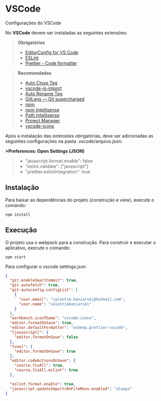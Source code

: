 # VSCode
Configurações do VSCode


No **VSCode** devem ser instaladas as seguintes extensões:
> **Obrigatórias**
> - [EditorConfig for VS Code](https://marketplace.visualstudio.com/items?itemName=EditorConfig.EditorConfig)
> - [ESLint](https://marketplace.visualstudio.com/items?itemName=dbaeumer.vscode-eslint)
> - [Prettier - Code formatter](https://marketplace.visualstudio.com/items?itemName=esbenp.prettier-vscode)

> **Recomendadas**
> - [Auto Close Tag](https://marketplace.visualstudio.com/items?itemName=formulahendry.auto-close-tag)
> - [vscode-js-import](https://marketplace.visualstudio.com/items?itemName=wangtao0101.vscode-js-import)
> - [Auto Rename Tag](https://marketplace.visualstudio.com/items?itemName=formulahendry.auto-rename-tag)
> - [GitLens — Git supercharged](https://marketplace.visualstudio.com/items?itemName=eamodio.gitlens)
> - [npm](https://marketplace.visualstudio.com/items?itemName=eg2.vscode-npm-script)
> - [npm Intellisense](https://marketplace.visualstudio.com/items?itemName=christian-kohler.npm-intellisense)
> - [Path Intellisense](https://marketplace.visualstudio.com/items?itemName=christian-kohler.path-intellisense)
> - [Project Manager](https://marketplace.visualstudio.com/items?itemName=alefragnani.project-manager)
> - [vscode-icons](https://marketplace.visualstudio.com/items?itemName=robertohuertasm.vscode-icons)


Após a instalação das extensões obrigatórias, deve ser adicionadas as seguintes configurações na pasta .vscode/arquivo.json:

**>Preferences: Open Settings (JSON)**

> - "javascript.format.enable": false
> - "eslint.validate": ["javascript"]
> - "prettier.eslintIntegration": true

## Instalação

Para baixar as dependências do projeto (construção e view), execute o comando:

```
npm install
```


## Execução

O projeto usa o webpack para a construção.
Para construir e executar o aplicativo, execute o comando:

```
npm start
```


Para configurar o vscode settings.json
```json
{
  "git.enableSmartCommit": true,
  "git.autofetch": true,
  "git-autoconfig.configList": [
    {
      "user.email": "valentim.koniarski@hotmail.com",
      "user.name": "valentimkoniarski"
    }
  ],
  "workbench.iconTheme": "vscode-icons",
  "editor.formatOnSave": true,
  "editor.defaultFormatter": "esbenp.prettier-vscode",
  "[javascript]": {
    "editor.formatOnSave": false
  },
  "[vue]": {
    "editor.formatOnSave": true
  },
  "editor.codeActionsOnSave": {
    "source.fixAll": true,
    "source.fixAll.eslint": true
  },

  "eslint.format.enable": true,
  "javascript.updateImportsOnFileMove.enabled": "always"
}
```

